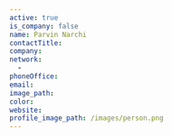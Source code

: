 ```yaml
---
active: true
is_company: false
name: Parvin Narchi
contactTitle:
company:
network:
  -
phoneOffice:
email:
image_path:
color:
website:
profile_image_path: /images/person.png
---
```

